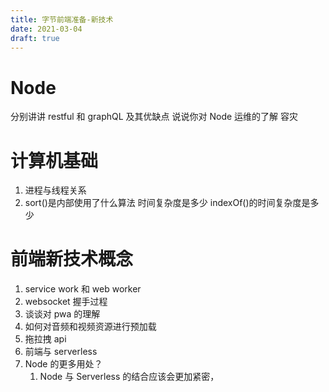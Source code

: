 ```yaml
---
title: 字节前端准备-新技术
date: 2021-03-04
draft: true
---
```


# Node

分别讲讲 restful 和 graphQL 及其优缺点
说说你对 Node 运维的了解
容灾

# 计算机基础

1. 进程与线程关系
2. sort()是内部使用了什么算法 时间复杂度是多少 indexOf()的时间复杂度是多少

# 前端新技术概念

1. service work 和 web worker
2. websocket 握手过程
3. 谈谈对 pwa 的理解
4. 如何对音频和视频资源进行预加载
5. 拖拉拽 api
6. 前端与 serverless
7. Node 的更多用处？
   1. Node 与 Serverless 的结合应该会更加紧密，
